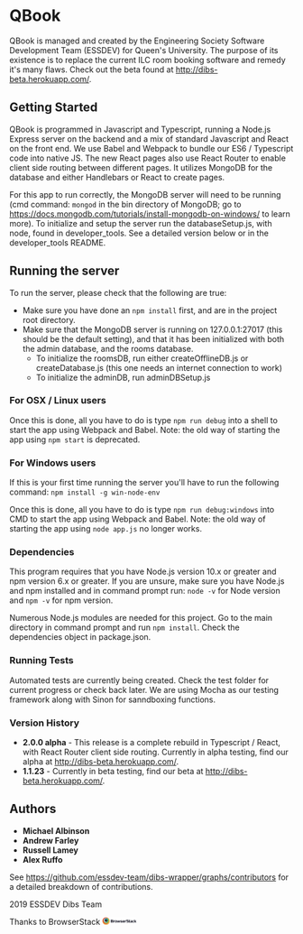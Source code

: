 # QBook

QBook is managed and created by the Engineering Society Software Development Team (ESSDEV) for Queen's University. The purpose of its existence is to replace the current ILC room booking software and remedy it's many flaws. Check out the beta found at http://dibs-beta.herokuapp.com/.

## Getting Started

QBook is programmed in Javascript and Typescript, running a Node.js Express server on the backend and a mix of standard Javascript and React on the front end. We use Babel and Webpack to bundle our ES6 / Typescript code into native JS.  The new React pages also use React Router to enable client side routing between different pages.  It utilizes MongoDB for the database and either Handlebars or React to create pages. 

For this app to run correctly, the MongoDB server will need to be running (cmd command: `mongod` in the bin directory of MongoDB; go to https://docs.mongodb.com/tutorials/install-mongodb-on-windows/ to learn more). To initialize and setup the server run the databaseSetup.js, with node, found in developer_tools. See a detailed version below or in the developer_tools README.

## Running the server

To run the server, please check that the following are true:
* Make sure you have done an `npm install` first, and are in the project root directory.
* Make sure that the MongoDB server is running on 127.0.0.1:27017 (this should be the default setting), and that it has been initialized with both the admin database, and the rooms database.
  * To initialize the roomsDB, run either createOfflineDB.js or createDatabase.js (this one needs an internet connection to work)
  * To initialize the adminDB, run adminDBSetup.js

### For OSX / Linux users
Once this is done, all you have to do is type `npm run debug` into a shell to start the app using Webpack and Babel.  Note: the old way of starting the app using `npm start` is deprecated.

### For Windows users
If this is your first time running the server you'll have to run the following command:
`npm install -g win-node-env`

Once this is done, all you have to do is type `npm run debug:windows` into CMD to start the app using Webpack and Babel.  Note: the old way of starting the app using `node app.js` no longer works.

### Dependencies

This program requires that you have Node.js version 10.x or greater and npm version 6.x or greater. If you are unsure, make sure you have Node.js and npm installed and in command prompt run: `node -v` for Node version and `npm -v` for npm version.

Numerous Node.js modules are needed for this project. Go to the main directory in command prompt and run `npm install`.
Check the dependencies object in package.json.

### Running Tests

Automated tests are currently being created. Check the test folder for current progress or check back later. We are using Mocha as our testing framework along with Sinon for sanndboxing functions.

### Version History

* **2.0.0 alpha** - This release is a complete rebuild in Typescript / React, with React Router client side routing.  Currently in alpha testing, find our alpha at http://dibs-beta.herokuapp.com/.
* **1.1.23** - Currently in beta testing, find our beta at http://dibs-beta.herokuapp.com/.

## Authors

* **Michael Albinson**
* **Andrew Farley**
* **Russell Lamey**
* **Alex Ruffo**

See https://github.com/essdev-team/dibs-wrapper/graphs/contributors for a detailed breakdown of contributions.

2019 ESSDEV Dibs Team

Thanks to BrowserStack
<a href="https://browserstack.com"> <img src="archive/Browserstack-logo.png" width="12%"> </a>

